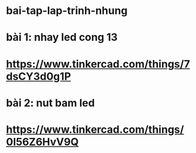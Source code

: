 # bai-tap-lap-trinh-nhung
# bài 1: nhay led cong 13
# https://www.tinkercad.com/things/7dsCY3d0g1P

# bài 2: nut bam led
# https://www.tinkercad.com/things/0I56Z6HvV9Q
